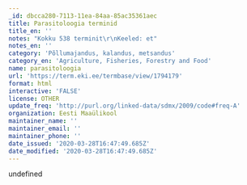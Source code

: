 ```yaml
---
_id: dbcca280-7113-11ea-84aa-85ac35361aec
title: Parasitoloogia terminid
title_en: ''
notes: "Kokku 538 terminit\r\nKeeled: et"
notes_en: ''
category: 'Põllumajandus, kalandus, metsandus'
category_en: 'Agriculture, Fisheries, Forestry and Food'
name: parasitoloogia
url: 'https://term.eki.ee/termbase/view/1794179'
format: html
interactive: 'FALSE'
license: OTHER
update_freq: 'http://purl.org/linked-data/sdmx/2009/code#freq-A'
organization: Eesti Maaülikool
maintainer_name: ''
maintainer_email: ''
maintainer_phone: ''
date_issued: '2020-03-28T16:47:49.685Z'
date_modified: '2020-03-28T16:47:49.685Z'
---
```

undefined
